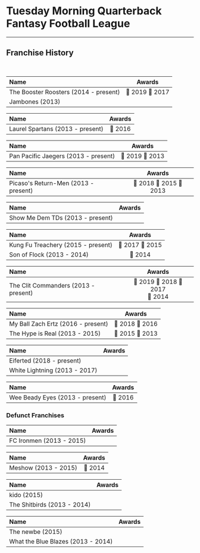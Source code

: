 # Tuesday Morning Quarterback Fantasy Football League

---

## Franchise History

<br>

| Name                                  |            Awards             |
| :------------------------------------ | :---------------------------: |
| The Booster Roosters (2014 - present) | &#x1F949; 2019 &#x1F947; 2017 |
| Jambones (2013)                       |                               |

| Name                             |     Awards     |
| :------------------------------- | :------------: |
| Laurel Spartans (2013 - present) | &#x1F948; 2016 |

| Name                                 |            Awards             |
| :----------------------------------- | :---------------------------: |
| Pan Pacific Jaegers (2013 - present) | &#x1F948; 2019 &#x1F948; 2013 |

| Name                                 |                    Awards                    |
| :----------------------------------- | :------------------------------------------: |
| Picaso's Return-Men (2013 - present) | &#x1F948; 2018 &#x1F949; 2015 &#x1F947; 2013 |

| Name                             | Awards |
| :------------------------------- | :----: |
| Show Me Dem TDs (2013 - present) |        |

| Name                               |            Awards             |
| :--------------------------------- | :---------------------------: |
| Kung Fu Treachery (2015 - present) | &#x1F949; 2017 &#x1F947; 2015 |
| Son of Flock (2013 - 2014)         |        &#x1F948; 2014         |

| Name                                 |                              Awards                              |
| :----------------------------------- | :--------------------------------------------------------------: |
| The Clit Commanders (2013 - present) | &#x1F947; 2019 &#x1F949; 2018 &#x1F948; 2017 <br> &#x1F948; 2014 |

| Name                               |            Awards             |
| :--------------------------------- | :---------------------------: |
| My Ball Zach Ertz (2016 - present) | &#x1F947; 2018 &#x1F947; 2016 |
| The Hype is Real (2013 - 2015)     | &#x1F948; 2015 &#x1F949; 2013 |

| Name                          | Awards |
| :---------------------------- | :----: |
| Eiferted (2018 - present)     |        |
| White Lightning (2013 - 2017) |        |

| Name                            |     Awards     |
| :------------------------------ | :------------: |
| Wee Beady Eyes (2013 - present) | &#x1F949; 2016 |

### Defunct Franchises

| Name                     | Awards |
| :----------------------- | :----: |
| FC Ironmen (2013 - 2015) |        |

| Name                 |     Awards     |
| :------------------- | :------------: |
| Meshow (2013 - 2015) | &#x1F947; 2014 |

| Name                        | Awards |
| :-------------------------- | :----: |
| kido (2015)                 |        |
| The Shitbirds (2013 - 2014) |        |

| Name                               | Awards |
| :--------------------------------- | :----: |
| The newbe (2015)                   |        |
| What the Blue Blazes (2013 - 2014) |        |
